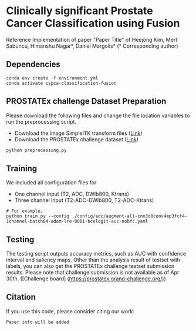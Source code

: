 # Clinically significant Prostate Cancer Classification using Fusion
Reference Implementation of paper "Paper Title" of Heejong Kim, Mert Sabuncu, Himanshu Nagar*, Daniel Margolis* (* Corresponding author) 

[comment]: <> (, to appear in "Journal".)
[comment]: <> ([Project Page]&#40;https://heejongkim.com/dwi-synthesis&#41; | [Paper]&#40;https://arxiv.org/abs/2106.13188&#41; )

[comment]: <> (![Add figure here]&#40;demo.gif&#41;)

## Dependencies 
```shell
conda env create -f environment.yml
conda activate cspca-classification-fusion
```

## PROSTATEx challenge Dataset Preparation
Please download the following files and change the file location variables to run the preprocessing script. 
- Download the image SimpleITK transform files ([Link](https://github.com/OscarPellicer/prostate_lesion_detection/blob/main/ProstateX_transforms.zip))
- Download the PROSTATEx challenge dataset ([Link](https://wiki.cancerimagingarchive.net/pages/viewpage.action?pageId=23691656))
```python
python preprocessing.py
```

## Training
We included all configuration files for 
- One channel input (T2, ADC, DWIb800, Ktrans) 
- Three channel input (T2-ADC-DWIb800, T2-ADC-Ktrans) 
```shell script
# For example, 
python train.py --config ./config/adc/augment-all-cnn3d8conv4mp3fcf4-1channel-batch64-adam-lre-0001-bcelogit-auc-nobfc.yaml
```

## Testing 
The testing script outputs accuracy metrics, such as AUC with confidence interval and saliency maps. Other than the analysis result of testset with labels, you can also get the PROSTATEx challenge testset submission results. 
Please note that challenge submission is not available as of Apr 30th. ([Challenge board] (https://prostatex.grand-challenge.org/))


## Citation
If you use this code, please consider citing our work:
```
Paper info will be added
```
